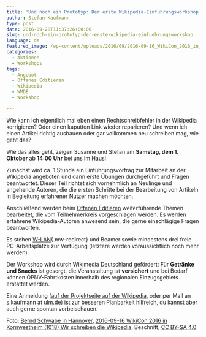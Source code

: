 ```yaml
---
title: 'Und noch ein Prototyp: Der erste Wikipedia-Einführungsworkshop'
author: Stefan Kaufmann
type: post
date: 2016-09-28T11:37:26+00:00
slug: und-noch-ein-prototyp-der-erste-wikipedia-einfuehrungsworkshop
language: de
featured_image: /wp-content/uploads/2016/09/2016-09-16_WikiCon_2016_in_Kornwestheim_1018_Wir_schreiben_die_Wikipedia.jpg
categories:
  - Aktionen
  - Workshops
tags:
  - Angebot
  - Offenes Editieren
  - Wikipedia
  - WMDE
  - Workshop

---
```

Wie kann ich eigentlich mal eben einen Rechtschreibfehler in der Wikipedia korrigieren? Oder einen kaputten Link wieder reparieren? Und wenn ich einen Artikel richtig ausbauen oder gar vollkommen neu schreiben mag, wie geht das?

Wie das alles geht, zeigen Susanne und Stefan am **Samstag, dem 1. Oktober** ab **14:00 Uhr** bei uns im Haus!

<!--more-->

Zunächst wird ca. 1 Stunde ein Einführungsvortrag zur Mitarbeit an der Wikipedia angeboten und dann erste Übungen durchgeführt und Fragen beantwortet. Dieser Teil richtet sich vornehmlich an Neulinge und angehende Autoren, die die ersten Schritte bei der Bearbeitung von Artikeln in Begleitung erfahrener Nutzer machen möchten.

Anschließend werden beim [Offenen Editieren][1] weiterführende Themen bearbeitet, die vom Teilnehmerkreis vorgeschlagen werden. Es werden erfahrene Wikipedia-Autoren anwesend sein, die gerne einschlägige Fragen beantworten.

Es stehen [W-LAN][2]{.mw-redirect} und Beamer sowie mindestens drei freie PC-Arbeitsplätze zur Verfügung (letztere werden voraussichtlich noch mehr werden).

Der Workshop wird durch Wikimedia Deutschland gefördert: Für **Getränke und Snacks** ist gesorgt, die Veranstaltung ist **versichert** und bei Bedarf können ÖPNV-Fahrtkosten innerhalb des regionalen Einzugsgebiets erstattet werden.

Eine Anmeldung ([auf der Projektseite auf der Wikipedia,][3] oder per Mail an s.kaufmann at ulm.de) ist zur besseren Planbarkeit hilfreich, du kannst aber auch gerne spontan vorbeischauen.

Foto: [Bernd Schwabe in Hannover](https://de.wikipedia.org/wiki/Benutzer:Bernd_Schwabe_in_Hannover), [2016-09-16 WikiCon 2016 in Kornwestheim (1018) Wir schreiben die Wikipedia](https://commons.wikimedia.org/wiki/File:2016-09-16_WikiCon_2016_in_Kornwestheim_%281018%29_Wir_schreiben_die_Wikipedia.JPG), Beschnitt, [CC BY-SA 4.0](https://creativecommons.org/licenses/by-sa/4.0/legalcode)

 [1]: https://de.wikipedia.org/wiki/Wikipedia:Offenes_Editieren "Wikipedia:Offenes Editieren"
 [2]: https://de.wikipedia.org/wiki/W-LAN "W-LAN"
 [3]: https://de.wikipedia.org/wiki/Wikipedia:Ulm/Neu-Ulm#Einf.C3.BChrungskurs_und_Editierworkshop_am_1._Oktober
